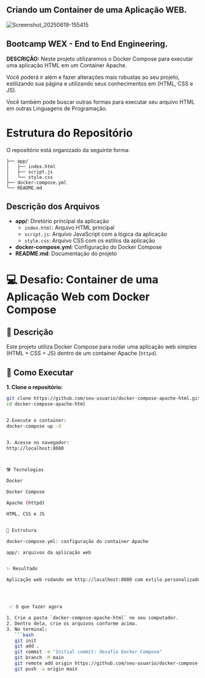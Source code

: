 ## Criando um Container de uma Aplicação WEB.

![Screenshot_20250619-155415](https://github.com/user-attachments/assets/1dd32646-e68b-4e4a-80c9-46e01de8d19a)

## Bootcamp WEX - End to End Engineering.

**DESCRIÇÃO:**
Neste projeto utilizaremos o Docker Compose para executar uma aplicação HTML em um Container Apache.

Você poderá ir além e fazer alterações mais robustas ao seu projeto, estilizando sua página e utilizando seus conhecimentos em (HTML, CSS e JS).

 Você também pode buscar outras formas para executar seu arquivo HTML em outras Linguagens de Programação.

 
# Estrutura do Repositório

O repositório está organizado da seguinte forma:

```
├── app/
│   ├── index.html
│   ├── script.js
│   └── style.css
├── docker-compose.yml
└── README.md
```

## Descrição dos Arquivos

- **app/**: Diretório principal da aplicação
  - `index.html`: Arquivo HTML principal
  - `script.js`: Arquivo JavaScript com a lógica da aplicação
  - `style.css`: Arquivo CSS com os estilos da aplicação
- **docker-compose.yml**: Configuração do Docker Compose
- **README.md**: Documentação do projeto



# 💻 Desafio: Container de uma Aplicação Web com Docker Compose


## 🔧 Descrição
Este projeto utiliza Docker Compose para rodar uma aplicação web simples (HTML + CSS + JS) dentro de um container Apache (`httpd`).


## 🚀 Como Executar

**1. Clone o repositório:**
```bash
git clone https://github.com/seu-usuario/docker-compose-apache-html.git
cd docker-compose-apache-html


2.Execute o container:
docker-compose up -d


3. Acesse no navegador:
http://localhost:8080



🛠️ Tecnologias

Docker

Docker Compose

Apache (httpd)

HTML, CSS e JS


📁 Estrutura

docker-compose.yml: configuração do container Apache

app/: arquivos da aplicação web


✨ Resultado

Aplicação web rodando em http://localhost:8080 com estilo personalizado e botão interativo.




 ✅ O que fazer agora

1. Crie a pasta `docker-compose-apache-html` no seu computador.
2. Dentro dela, crie os arquivos conforme acima.
3. No terminal:
   ```bash
   git init
   git add .
   git commit -m "Initial commit: desafio Docker Compose"
   git branch -M main
   git remote add origin https://github.com/seu-usuario/docker-compose-apache-html.git
   git push -u origin main





